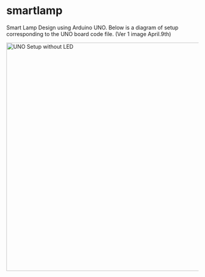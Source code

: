 # smartlamp
Smart Lamp Design using Arduino UNO. Below is a diagram of setup corresponding to the UNO board code file. (Ver 1 image April.9th)

<img width="599" alt="UNO Setup without LED" src="https://github.com/user-attachments/assets/8870d7d9-95cd-4dae-bf9a-7e3f813522a9" />
